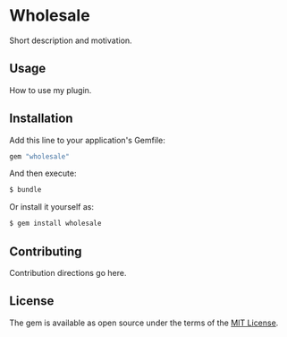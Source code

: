 # Wholesale
Short description and motivation.

## Usage
How to use my plugin.

## Installation
Add this line to your application's Gemfile:

```ruby
gem "wholesale"
```

And then execute:
```bash
$ bundle
```

Or install it yourself as:
```bash
$ gem install wholesale
```

## Contributing
Contribution directions go here.

## License
The gem is available as open source under the terms of the [MIT License](https://opensource.org/licenses/MIT).
